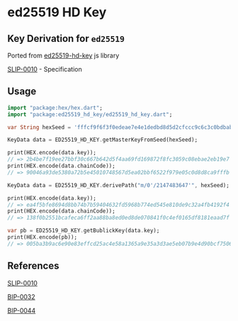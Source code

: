 ed25519 HD Key
=====

Key Derivation for `ed25519`
------------
Ported from [ed25519-hd-key](https://github.com/alepop/ed25519-hd-key) js library

[SLIP-0010](https://github.com/satoshilabs/slips/blob/master/slip-0010.md) - Specification

Usage
-----

```dart
import "package:hex/hex.dart";
import "package:ed25519_hd_key/ed25519_hd_key.dart";

var String hexSeed = 'fffcf9f6f3f0edeae7e4e1dedbd8d5d2cfccc9c6c3c0bdbab7b4b1aeaba8a5a29f9c999693908d8a8784817e7b7875726f6c696663605d5a5754514e4b484542';

KeyData data = ED25519_HD_KEY.getMasterKeyFromSeed(hexSeed);

print(HEX.encode(data.key));
// => 2b4be7f19ee27bbf30c667b642d5f4aa69fd169872f8fc3059c08ebae2eb19e7
print(HEX.encode(data.chainCode));
// => 90046a93de5380a72b5e45010748567d5ea02bbf6522f979e05c0d8d8ca9fffb

KeyData data = ED25519_HD_KEY.derivePath("m/0'/2147483647'", hexSeed);

print(HEX.encode(data.key));
// => ea4f5bfe8694d8bb74b7b59404632fd5968b774ed545e810de9c32a4fb4192f4
print(HEX.encode(data.chainCode));
// => 138f0b2551bcafeca6ff2aa88ba8ed0ed8de070841f0c4ef0165df8181eaad7f

var pb = ED25519_HD_KEY.getBublickKey(data.key);
print(HEX.encode(pb));
// => 005ba3b9ac6e90e83effcd25ac4e58a1365a9e35a3d3ae5eb07b9e4d90bcf7506d
```

References
----------
[SLIP-0010](https://github.com/satoshilabs/slips/blob/master/slip-0010.md)

[BIP-0032](https://github.com/bitcoin/bips/blob/master/bip-0032.mediawiki)

[BIP-0044](https://github.com/bitcoin/bips/blob/master/bip-0044.mediawiki)